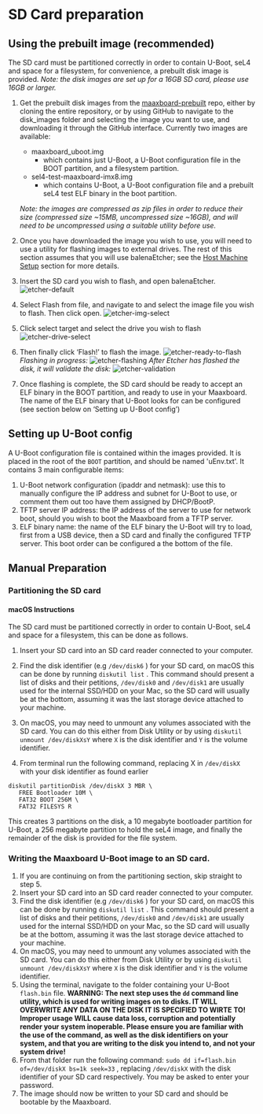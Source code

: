 # SD Card preparation

## Using the prebuilt image (recommended)

The SD card must be partitioned correctly in order to contain U-Boot, seL4 and space for a filesystem, for convenience, a prebuilt disk image is provided. _Note: the disk images are set up for a 16GB SD card, please use 16GB or larger._

1. Get the prebuilt disk images from the [maaxboard-prebuilt](https://github.com/sel4devkit/maaxboard-prebuilt) repo, either by cloning the entire repository, or by using GitHub to navigate to
the disk_images folder and selecting the image you want to use, and downloading it through the GitHub interface. Currently two images are available:
    - maaxboard_uboot.img
        - which contains just U-Boot, a U-Boot configuration file in the BOOT partition,  and a filesystem partition.
    - sel4-test-maaxboard-imx8.img
        - which contains U-Boot, a U-Boot configuration file and a prebuilt seL4 test ELF binary in the boot partition.
        
    _Note: the images are compressed as zip files in order to reduce their size (compressed size ~15MB, uncompressed size ~16GB), and will need to be uncompressed using a suitable utility before use._

2. Once you have downloaded the image you wish to use, you will need to use a utility for flashing images to external drives. The rest of this section assumes that you will use balenaEtcher; see the [Host Machine Setup](host_machine_setup.md) section for more details.

3. Insert the SD card you wish to flash, and open balenaEtcher.
![etcher-default](figures/etcher-default.png)

4. Select Flash from file, and navigate to and select the image file you wish to flash. Then click open.
![etcher-img-select](figures/etcher-img-select.png)

5. Click select target and select the drive you wish to flash
![etcher-drive-select](figures/etcher-drive-select.png)

6. Then finally click ‘Flash!’ to flash the image.
![etcher-ready-to-flash](figures/etcher-ready-to-flash.png)
*Flashing in progress:*
![etcher-flashing](figures/etcher-flashing.png)
*After Etcher has flashed the disk, it will validate the disk:*
![etcher-validation](figures/etcher-validation.png)

7. Once flashing is complete, the SD card should be ready to accept an ELF binary in the BOOT partition, and ready to use in your Maaxboard. The name of the ELF binary that U-Boot looks for can be configured (see section below on ‘Setting up U-Boot config’)

## Setting up U-Boot config
A U-Boot configuration file is contained within the images provided. It is placed in the root of the  `BOOT`  partition, and should be named 'uEnv.txt'. It contains 3 main configurable items:
1. U-Boot network configuration (ipaddr and netmask): use this to manually configure the IP address and subnet for U-Boot to use, or comment them out too have them assigned by DHCP/BootP.
2. TFTP server IP address: the IP address of the server to use for network boot, should you wish to boot the Maaxboard from a TFTP server.
3. ELF binary name: the name of the ELF binary the U-Boot will try to load, first from a USB device, then a SD card and finally the configured TFTP server. This boot order can be configured a the bottom of the file.  

## Manual Preparation
### Partitioning the SD card
#### macOS Instructions
The SD card must be partitioned correctly in order to contain U-Boot, seL4 and space for a filesystem, this can be done as follows.
1. Insert your SD card into an SD card reader connected to your computer.

2. Find the disk identifier (e.g  `/dev/disk6` ) for your SD card, on macOS this can be done by running `diskutil list` . This command should present a list of disks and their petitions, `/dev/disk0`  and  `/dev/disk1`  are usually used for the internal SSD/HDD on your Mac, so the SD card will usually be at the bottom, assuming it was the last storage device attached to your machine.

3. On macOS, you may need to unmount any volumes associated with the SD card. You can do this either from Disk Utility or by using `diskutil unmount /dev/diskXsY` where `X` is the disk identifier and `Y` is the volume identifier.

4. From terminal run the following command, replacing X in `/dev/diskX` with your disk identifier as found earlier
```
diskutil partitionDisk /dev/diskX 3 MBR \
   FREE Bootloader 10M \
   FAT32 BOOT 256M \
   FAT32 FILESYS R

```
This creates 3 partitions on the disk, a 10 megabyte bootloader partition for U-Boot, a 256 megabyte partition to hold the seL4 image, and finally the remainder of the disk is provided for the file system.

### Writing the Maaxboard U-Boot image to an SD card.
1. If you are continuing on from the partitioning section, skip straight to step 5.
2. Insert your SD card into an SD card reader connected to your computer.
3. Find the disk identifier (e.g  `/dev/disk6` ) for your SD card, on macOS this can be done by running `diskutil list` . This command should present a list of disks and their petitions, `/dev/disk0`  and  `/dev/disk1`  are usually used for the internal SSD/HDD on your Mac, so the SD card will usually be at the bottom, assuming it was the last storage device attached to your machine.
4. On macOS, you may need to unmount any volumes associated with the SD card. You can do this either from Disk Utility or by using `diskutil unmount /dev/diskXsY` where `X` is the disk identifier and `Y` is the volume identifier.
5. Using the terminal, navigate to the folder containing your U-Boot  `flash.bin`  file.
**WARNING: The next step uses the `dd` command line utility, which is used for writing images on to disks. IT WILL OVERWRITE ANY DATA ON THE DISK IT IS SPECIFIED TO WIRTE TO! Improper usage WILL cause data loss, corruption and potentially render your system inoperable. Please ensure you are familiar with the use of the command, as well as the disk identifiers on your system, and that you are writing to the disk you intend to, and not your system drive!**
6. From that folder run the following command: `sudo dd if=flash.bin of=/dev/diskX bs=1k seek=33` , replacing `/dev/diskX` with the disk identifier of your SD card respectively. You may be asked to enter your password.
7. The image should now be written to your SD card and should be bootable by the Maaxboard.